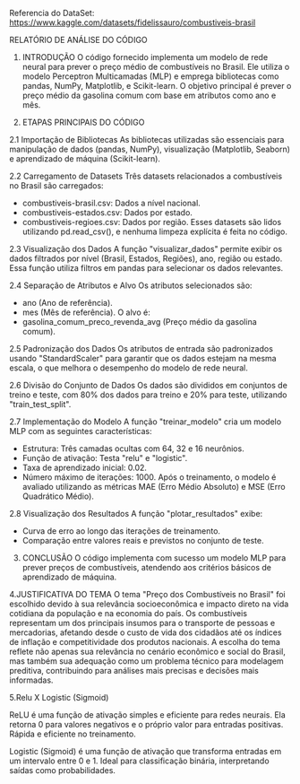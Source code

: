 Referencia do DataSet: https://www.kaggle.com/datasets/fidelissauro/combustiveis-brasil

RELATÓRIO DE ANÁLISE DO CÓDIGO

1. INTRODUÇÃO
O código fornecido implementa um modelo de rede neural para prever o preço médio de combustíveis no Brasil. Ele utiliza o modelo Perceptron Multicamadas (MLP) e emprega bibliotecas como pandas, NumPy, Matplotlib, e Scikit-learn. O objetivo principal é prever o preço médio da gasolina comum com base em atributos como ano e mês.

2. ETAPAS PRINCIPAIS DO CÓDIGO

2.1 Importação de Bibliotecas
As bibliotecas utilizadas são essenciais para manipulação de dados (pandas, NumPy), visualização (Matplotlib, Seaborn) e aprendizado de máquina (Scikit-learn).

2.2 Carregamento de Datasets
Três datasets relacionados a combustíveis no Brasil são carregados:
- combustiveis-brasil.csv: Dados a nível nacional.
- combustiveis-estados.csv: Dados por estado.
- combustiveis-regioes.csv: Dados por região.
Esses datasets são lidos utilizando pd.read_csv(), e nenhuma limpeza explícita é feita no código.

2.3 Visualização dos Dados
A função "visualizar_dados" permite exibir os dados filtrados por nível (Brasil, Estados, Regiões), ano, região ou estado. Essa função utiliza filtros em pandas para selecionar os dados relevantes.

2.4 Separação de Atributos e Alvo
Os atributos selecionados são:
- ano (Ano de referência).
- mes (Mês de referência).
O alvo é:
- gasolina_comum_preco_revenda_avg (Preço médio da gasolina comum).

2.5 Padronização dos Dados
Os atributos de entrada são padronizados usando "StandardScaler" para garantir que os dados estejam na mesma escala, o que melhora o desempenho do modelo de rede neural.

2.6 Divisão do Conjunto de Dados
Os dados são divididos em conjuntos de treino e teste, com 80% dos dados para treino e 20% para teste, utilizando "train_test_split".

2.7 Implementação do Modelo
A função "treinar_modelo" cria um modelo MLP com as seguintes características:
- Estrutura: Três camadas ocultas com 64, 32 e 16 neurônios.
- Função de ativação: Testa "relu" e "logistic".
- Taxa de aprendizado inicial: 0.02.
- Número máximo de iterações: 1000.
Após o treinamento, o modelo é avaliado utilizando as métricas MAE (Erro Médio Absoluto) e MSE (Erro Quadrático Médio).

2.8 Visualização dos Resultados
A função "plotar_resultados" exibe:
- Curva de erro ao longo das iterações de treinamento.
- Comparação entre valores reais e previstos no conjunto de teste.

3. CONCLUSÃO
O código implementa com sucesso um modelo MLP para prever preços de combustíveis, atendendo aos critérios básicos de aprendizado de máquina.

4.JUSTIFICATIVA DO TEMA
O tema "Preço dos Combustíveis no Brasil" foi escolhido devido à sua relevância socioeconômica e impacto direto na vida cotidiana da população e na economia do país. Os combustíveis representam um dos principais insumos para o transporte de pessoas e mercadorias, afetando desde o custo de vida dos cidadãos até os índices de inflação e competitividade dos produtos nacionais.
A escolha do tema reflete não apenas sua relevância no cenário econômico e social do Brasil, mas também sua adequação como um problema técnico para modelagem preditiva, contribuindo para análises mais precisas e decisões mais informadas.

5.Relu X Logistic (Sigmoid)

ReLU é uma função de ativação simples e eficiente para redes neurais. Ela retorna 0 para valores negativos e o próprio valor para entradas positivas.
Rápida e eficiente no treinamento.

Logistic (Sigmoid) é uma função de ativação que transforma entradas em um intervalo entre 0 e 1.
​Ideal para classificação binária, interpretando saídas como probabilidades.



